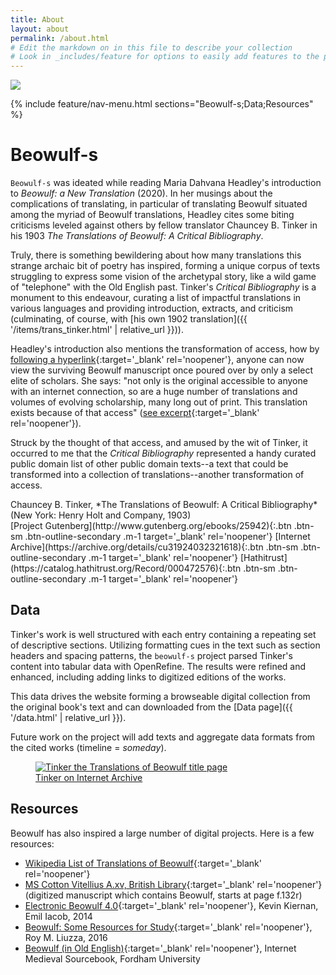 ```yaml
---
title: About
layout: about
permalink: /about.html
# Edit the markdown on in this file to describe your collection
# Look in _includes/feature for options to easily add features to the page
---
```


<img src="{{ '/assets/img/ms_cotton_vitellius_a_xv_f_132r_crop.png' | relative_url }}" class="img-fluid" >

{% include feature/nav-menu.html sections="Beowulf-s;Data;Resources" %}

# Beowulf-s

`Beowulf-s` was ideated while reading Maria Dahvana Headley's introduction to *Beowulf: a New Translation* (2020).
In her musings about the complications of translating, in particular of translating Beowulf situated among the myriad of Beowulf translations, Headley cites some biting criticisms leveled against others by fellow translator Chauncey B. Tinker in his 1903 *The Translations of Beowulf: A Critical Bibliography*.

Truly, there is something bewildering about how many translations this strange archaic bit of poetry has inspired, forming a unique corpus of texts struggling to express some vision of the archetypal story, like a wild game of "telephone" with the Old English past.
Tinker's *Critical Bibliography* is a monument to this endeavour, curating a list of impactful translations in various languages and providing introduction, extracts, and criticism (culminating, of course, with [his own 1902 translation]({{ '/items/trans_tinker.html' | relative_url }})). 

Headley's introduction also mentions the transformation of access, how by [following a hyperlink](http://www.bl.uk/manuscripts/Viewer.aspx?ref=cotton_ms_vitellius_a_xv_f094r){:target='_blank' rel='noopener'}, anyone can now view the surviving Beowulf manuscript once poured over by only a select elite of scholars.
She says: "not only is the original accessible to anyone with an internet connection, so are a huge number of translations and volumes of evolving scholarship, many long out of print. This translation exists because of that access" ([see excerpt](https://us.macmillan.com/excerpt?isbn=9780374720155){:target='_blank' rel='noopener'}).

Struck by the thought of that access, and amused by the wit of Tinker, it occurred to me that the *Critical Bibliography* represented a handy curated public domain list of other public domain texts--a text that could be transformed into a collection of translations--another transformation of access.

<p class="p-3 border rounded text-center" markdown="1">
Chauncey B. Tinker, *The Translations of Beowulf: A Critical Bibliography*<br>
(New York: Henry Holt and Company, 1903)<br>
[Project Gutenberg](http://www.gutenberg.org/ebooks/25942){:.btn .btn-sm .btn-outline-secondary .m-1 target='_blank' rel='noopener'}
[Internet Archive](https://archive.org/details/cu31924032321618){:.btn .btn-sm .btn-outline-secondary .m-1 target='_blank' rel='noopener'}
[Hathitrust](https://catalog.hathitrust.org/Record/000472576){:.btn .btn-sm .btn-outline-secondary .m-1 target='_blank' rel='noopener'}
</p>

## Data 

Tinker's work is well structured with each entry containing a repeating set of descriptive sections.
Utilizing formatting cues in the text such as section headers and spacing patterns, the `beowulf-s` project parsed Tinker's content into tabular data with OpenRefine.
The results were refined and enhanced, including adding links to digitized editions of the works.

This data drives the website forming a browseable digital collection from the original book's text and can downloaded from the [Data page]({{ '/data.html' | relative_url }}).

Future work on the project will add texts and aggregate data formats from the cited works (timeline = *someday*).

<div class="text-center m-3">
    <figure class="figure feature-w-50">
        <a href="https://archive.org/details/cu31924032321618" target="_blank" rel="noopener">
            <img class="figure-img img-fluid border rounded" alt="Tinker the Translations of Beowulf title page" src="{{ '/assets/img/tinker_title.jpg' | relative_url }}" >
            <figcaption class="figure-caption">Tinker on Internet Archive</figcaption>
        </a>
    </figure>
</div>

## Resources

Beowulf has also inspired a large number of digital projects.
Here is a few resources:

- [Wikipedia List of Translations of Beowulf](https://en.wikipedia.org/wiki/List_of_translations_of_Beowulf){:target='_blank' rel='noopener'}
- [MS Cotton Vitellius A.xv, British Library](http://www.bl.uk/manuscripts/Viewer.aspx?ref=cotton_ms_vitellius_a_xv_f094r){:target='_blank' rel='noopener'} (digitized manuscript which contains Beowulf, starts at page f.132r) 
- [Electronic Beowulf 4.0](https://ebeowulf.uky.edu/){:target='_blank' rel='noopener'}, Kevin Kiernan, Emil Iacob, 2014
- [Beowulf: Some Resources for Study](https://web.utk.edu/~rliuzza/Beowulf/index.htm){:target='_blank' rel='noopener'}, Roy M. Liuzza, 2016
- [Beowulf (in Old English)](https://sourcebooks.fordham.edu/basis/beowulf-oe.asp){:target='_blank' rel='noopener'}, Internet Medieval Sourcebook, Fordham University
